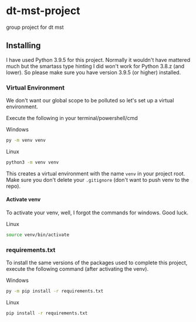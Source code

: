 # dt-mst-project

group project for dt mst

## Installing

I have used Python 3.9.5 for this project. Normally it wouldn't have mattered much
but the smartass type hinting I did won't work for Python 3.8.z (and lower).
So please make sure you have version 3.9.5 (or higher) installed.

### Virtual Environment

We don't want our global scope to be polluted so let's set up a virtual environment.

Execute the following in your terminal/powershell/cmd

Windows

```bash
py -m venv venv
```

Linux

```bash
python3 -m venv venv
```

This creates a virtual environment with the name `venv` in your project root. Make sure you don't delete your `.gitignore` (don't want to push venv to the repo).

#### Activate venv

To activate your venv, well, I forgot the commands for windows. Good luck.

Linux

```bash
source venv/bin/activate
```

### requirements.txt

To install the same versions of the packages used to complete this project, execute the following command (after activating the venv).

Windows

```bash
py -m pip install -r requirements.txt
```

Linux

```bash
pip install -r requirements.txt
